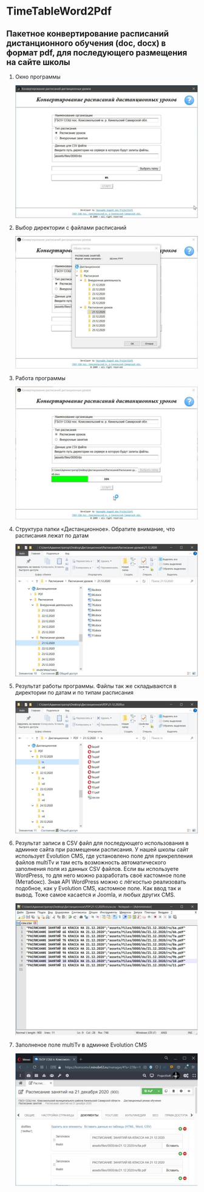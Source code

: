 # TimeTableWord2Pdf

## Пакетное конвертирование расписаний дистанционного обучения (doc, docx) в формат pdf, для последующего размещения на сайте школы

1. Окно программы  
   
   ![TimeTableWord2Pdf](https://raw.githubusercontent.com/KSOSH/HTA-TimeTableWord2Pdf/main/help/0000.jpg "")
2. Выбор директории с файлами расписаний  
   
   ![TimeTableWord2Pdf](https://raw.githubusercontent.com/KSOSH/HTA-TimeTableWord2Pdf/main/help/0001.jpg "")
3. Работа программы  
   
   ![TimeTableWord2Pdf](https://raw.githubusercontent.com/KSOSH/HTA-TimeTableWord2Pdf/main/help/0002.jpg "")
4. Структура папки «Дистанционное». Обратите внимание, что расписания лежат по датам  
   
   ![TimeTableWord2Pdf](https://raw.githubusercontent.com/KSOSH/HTA-TimeTableWord2Pdf/main/help/0003.jpg "")
5. Результат работы программы. Файлы так же складываются в директории по датам и по типам расписания  
   
   ![TimeTableWord2Pdf](https://raw.githubusercontent.com/KSOSH/HTA-TimeTableWord2Pdf/main/help/0004.jpg "")
6. Результат записи в CSV файл для последующего использования в админке сайта при размещении расписания. У нашей школы сайт использует Evolution CMS, где установлено поле для прикрепления файлов multiTv и там есть возможность автоматического заполнения поля из данных CSV файлов. Если вы используете WordPress, то для него можно разработать своё кастомное поле (Метабокс). Зная API WordPress можно с лёгкостью реализовать подобное, как у Evolution CMS, кастомное поле. Как ввод так и вывод. Тоже самое касается и Joomla, и любых других CMS.  

   ![TimeTableWord2Pdf](https://raw.githubusercontent.com/KSOSH/HTA-TimeTableWord2Pdf/main/help/0005.jpg "")
7. Заполненое поле multiTv в админке Evolution CMS  
   
   ![TimeTableWord2Pdf](https://raw.githubusercontent.com/KSOSH/HTA-TimeTableWord2Pdf/main/help/0006.jpg "")
